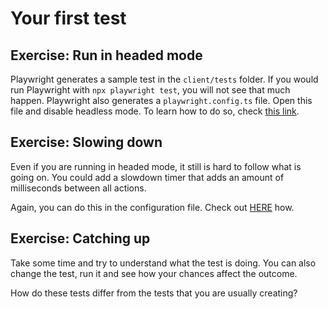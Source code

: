 # Your first test

## Exercise: Run in headed mode

Playwright generates a sample test in the `client/tests` folder.
If you would run Playwright with `npx playwright test`, you will not see that much happen.
Playwright also generates a `playwright.config.ts` file.
Open this file and disable headless mode. To learn how to do so, check [this link](https://playwright.dev/docs/test-use-options).

## Exercise: Slowing down
Even if you are running in headed mode, it still is hard to follow what is going on. You could add a slowdown timer that adds an amount of milliseconds between all actions.

Again, you can do this in the configuration file. Check out [HERE](https://playwright.dev/docs/test-configuration#more-browser-and-context-options) how.

## Exercise: Catching up
Take some time and try to understand what the test is doing. You can also change the test, run it and see how your chances affect the outcome.

How do these tests differ from the tests that you are usually creating? 